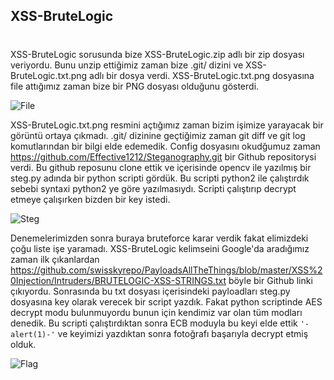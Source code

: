 ## XSS-BruteLogic 
#
XSS-BruteLogic sorusunda bize XSS-BruteLogic.zip adlı bir zip dosyası veriyordu. Bunu unzip ettiğimiz zaman bize .git/ dizini ve XSS-BruteLogic.txt.png adlı bir dosya verdi. XSS-BruteLogic.txt.png dosyasına file attığımız zaman bize bir PNG dosyası olduğunu gösterdi. 

![File](image/File.jpg)

XSS-BruteLogic.txt.png resmini açtığımız zaman bizim işimize yarayacak bir görüntü ortaya çıkmadı. .git/ dizinine geçtiğimiz zaman git diff ve git log komutlarından bir bilgi elde edemedik. Config dosyasını okudğumuz zaman https://github.com/Effective1212/Steganography.git bir Github repositorysi verdi. Bu github reposunu clone ettik ve içerisinde opencv ile yazılmış bir steg.py adında bir python scripti gördük. Bu scripti python2 ile çalıştırdık sebebi syntaxi python2 ye göre yazılmasıydı. Scripti çalıştırıp decrypt etmeye çalışırken bizden bir key istedi.

![Steg](image/Steg.jpg)

Denemelerimizden sonra buraya bruteforce karar verdik fakat elimizdeki çoğu liste işe yaramadı. XSS-BruteLogic kelimseini Google'da aradığımız zaman ilk çıkanlardan https://github.com/swisskyrepo/PayloadsAllTheThings/blob/master/XSS%20Injection/Intruders/BRUTELOGIC-XSS-STRINGS.txt böyle bir Github linki çıkıyordu. Sonrasında bu txt dosyası içerisindeki payloadları steg.py dosyasına key olarak verecek bir script yazdık. Fakat python scriptinde AES decrypt modu bulunmuyordu bunun için kendimiz var olan tüm modları denedik. Bu scripti çalıştırdıktan sonra ECB moduyla bu keyi elde ettik `'-alert(1)-'` ve keyimizi yazdıktan sonra fotoğrafı başarıyla decrypt etmiş olduk.

![Flag](image/Flag.jpg)

